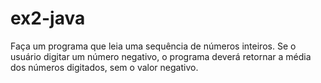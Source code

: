 # ex2-java
Faça um programa que leia uma sequência de números inteiros. Se o usuário digitar um número negativo, o programa deverá retornar a média dos números digitados, sem o valor negativo.
